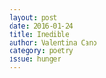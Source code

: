 ```yaml
---
layout: post 
date: 2016-01-24
title: Inedible
author: Valentina Cano
category: poetry
issue: hunger
---
```

